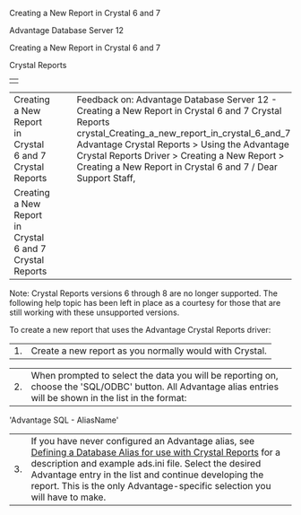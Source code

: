 Creating a New Report in Crystal 6 and 7




Advantage Database Server 12  

Creating a New Report in Crystal 6 and 7

Crystal Reports

|  |
| --- |
|  |

|  |  |  |  |  |
| --- | --- | --- | --- | --- |
| Creating a New Report in Crystal 6 and 7  Crystal Reports |  |  | Feedback on: Advantage Database Server 12 - Creating a New Report in Crystal 6 and 7 Crystal Reports crystal\_Creating\_a\_new\_report\_in\_crystal\_6\_and\_7 Advantage Crystal Reports > Using the Advantage Crystal Reports Driver > Creating a New Report > Creating a New Report in Crystal 6 and 7 / Dear Support Staff, |  |
| Creating a New Report in Crystal 6 and 7  Crystal Reports |  |  |  |  |

Note: Crystal Reports versions 6 through 8 are no longer supported. The following help topic has been left in place as a courtesy for those that are still working with these unsupported versions.

To create a new report that uses the Advantage Crystal Reports driver:

|  |  |
| --- | --- |
| 1. | Create a new report as you normally would with Crystal. |

|  |  |
| --- | --- |
| 2. | When prompted to select the data you will be reporting on, choose the 'SQL/ODBC' button. All Advantage alias entries will be shown in the list in the format: |

'Advantage SQL - AliasName'

|  |  |
| --- | --- |
| 3. | If you have never configured an Advantage alias, see [Defining a Database Alias for use with Crystal Reports](crystal_defining_a_database_alias_for_use_with_crystal_reports.htm) for a description and example ads.ini file. Select the desired Advantage entry in the list and continue developing the report. This is the only Advantage-specific selection you will have to make. |